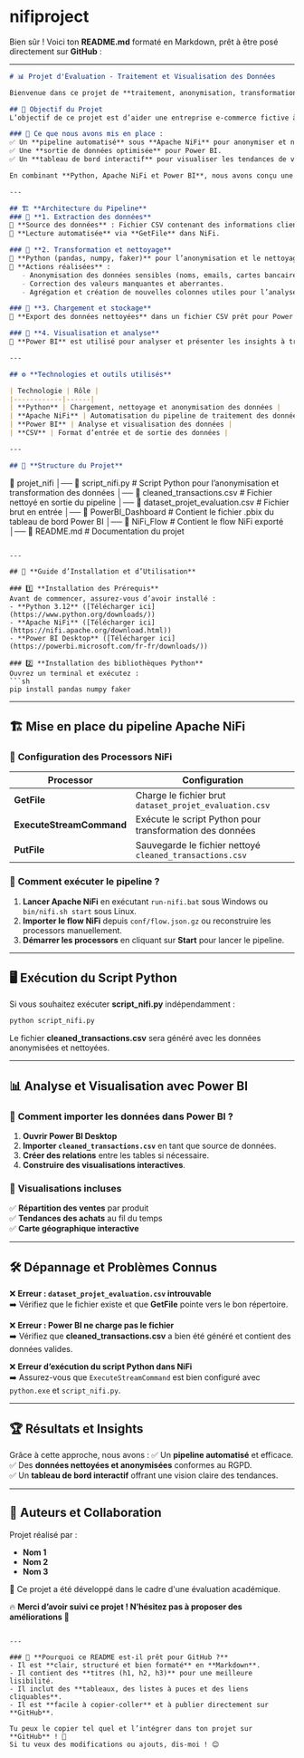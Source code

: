# nifiproject
Bien sûr ! Voici ton **README.md** formaté en Markdown, prêt à être posé directement sur **GitHub** :

---

```md
# 📊 Projet d'Évaluation - Traitement et Visualisation des Données  

Bienvenue dans ce projet de **traitement, anonymisation, transformation et visualisation** de données e-commerce, où nous avons construit un **pipeline automatisé de bout en bout**.

## 🎯 Objectif du Projet  
L’objectif de ce projet est d’aider une entreprise e-commerce fictive à mieux **exploiter ses données clients et transactions** tout en respectant le **RGPD**.  

### 🚀 Ce que nous avons mis en place :
✅ Un **pipeline automatisé** sous **Apache NiFi** pour anonymiser et nettoyer les données.  
✅ Une **sortie de données optimisée** pour Power BI.  
✅ Un **tableau de bord interactif** pour visualiser les tendances de vente et comportements clients.  

En combinant **Python, Apache NiFi et Power BI**, nous avons conçu une solution robuste pour analyser les données commerciales.  

---

## 🏗️ **Architecture du Pipeline**  
### 🔹 **1. Extraction des données**
📍 **Source des données** : Fichier CSV contenant des informations client et transactionnelles.  
📍 **Lecture automatisée** via **GetFile** dans NiFi.  

### 🔹 **2. Transformation et nettoyage**
📍 **Python (pandas, numpy, faker)** pour l’anonymisation et le nettoyage.  
📍 **Actions réalisées** :  
   - Anonymisation des données sensibles (noms, emails, cartes bancaires).  
   - Correction des valeurs manquantes et aberrantes.  
   - Agrégation et création de nouvelles colonnes utiles pour l’analyse.  

### 🔹 **3. Chargement et stockage**
📍 **Export des données nettoyées** dans un fichier CSV prêt pour Power BI via **PutFile** dans NiFi.  

### 🔹 **4. Visualisation et analyse**
📍 **Power BI** est utilisé pour analyser et présenter les insights à travers un **tableau de bord interactif**.  

---

## ⚙️ **Technologies et outils utilisés**  

| Technologie | Rôle |
|------------|------|
| **Python** | Chargement, nettoyage et anonymisation des données |
| **Apache NiFi** | Automatisation du pipeline de traitement des données |
| **Power BI** | Analyse et visualisation des données |
| **CSV** | Format d’entrée et de sortie des données |

---

## 📂 **Structure du Projet**  

```
📁 projet_nifi
│── 📄 script_nifi.py          # Script Python pour l’anonymisation et transformation des données
│── 📄 cleaned_transactions.csv # Fichier nettoyé en sortie du pipeline
│── 📄 dataset_projet_evaluation.csv # Fichier brut en entrée
│── 📁 PowerBI_Dashboard       # Contient le fichier .pbix du tableau de bord Power BI
│── 📁 NiFi_Flow               # Contient le flow NiFi exporté
│── 📄 README.md               # Documentation du projet
```

---

## 🚀 **Guide d’Installation et d’Utilisation**

### 1️⃣ **Installation des Prérequis**
Avant de commencer, assurez-vous d’avoir installé :
- **Python 3.12** ([Télécharger ici](https://www.python.org/downloads/))
- **Apache NiFi** ([Télécharger ici](https://nifi.apache.org/download.html))
- **Power BI Desktop** ([Télécharger ici](https://powerbi.microsoft.com/fr-fr/downloads/))

### 2️⃣ **Installation des bibliothèques Python**
Ouvrez un terminal et exécutez :
```sh
pip install pandas numpy faker
```

---

## 🏗️ **Mise en place du pipeline Apache NiFi**

### 🔹 **Configuration des Processors NiFi**
| Processor | Configuration |
|-----------|--------------|
| **GetFile** | Charge le fichier brut `dataset_projet_evaluation.csv` |
| **ExecuteStreamCommand** | Exécute le script Python pour transformation des données |
| **PutFile** | Sauvegarde le fichier nettoyé `cleaned_transactions.csv` |

### 🔹 **Comment exécuter le pipeline ?**
1. **Lancer Apache NiFi** en exécutant `run-nifi.bat` sous Windows ou `bin/nifi.sh start` sous Linux.  
2. **Importer le flow NiFi** depuis `conf/flow.json.gz` ou reconstruire les processors manuellement.  
3. **Démarrer les processors** en cliquant sur **Start** pour lancer le pipeline.  

---

## 🖥️ **Exécution du Script Python**
Si vous souhaitez exécuter **script_nifi.py** indépendamment :
```sh
python script_nifi.py
```
Le fichier **cleaned_transactions.csv** sera généré avec les données anonymisées et nettoyées.

---

## 📊 **Analyse et Visualisation avec Power BI**  

### 🔹 **Comment importer les données dans Power BI ?**
1. **Ouvrir Power BI Desktop**  
2. **Importer `cleaned_transactions.csv`** en tant que source de données.  
3. **Créer des relations** entre les tables si nécessaire.  
4. **Construire des visualisations interactives**.  

### 🔹 **Visualisations incluses**
✅ **Répartition des ventes** par produit  
✅ **Tendances des achats** au fil du temps  
✅ **Carte géographique interactive**  

---

## 🛠️ **Dépannage et Problèmes Connus**

❌ **Erreur : `dataset_projet_evaluation.csv` introuvable**  
➡️ Vérifiez que le fichier existe et que **GetFile** pointe vers le bon répertoire.  

❌ **Erreur : Power BI ne charge pas le fichier**  
➡️ Vérifiez que **cleaned_transactions.csv** a bien été généré et contient des données valides.  

❌ **Erreur d’exécution du script Python dans NiFi**  
➡️ Assurez-vous que `ExecuteStreamCommand` est bien configuré avec `python.exe` et `script_nifi.py`.  

---

## 🏆 **Résultats et Insights**

Grâce à cette approche, nous avons :
✅ Un **pipeline automatisé** et efficace.  
✅ Des **données nettoyées et anonymisées** conformes au RGPD.  
✅ Un **tableau de bord interactif** offrant une vision claire des tendances.  

---

## 🤝 **Auteurs et Collaboration**
Projet réalisé par :
- **Nom 1**
- **Nom 2**
- **Nom 3**

📌 Ce projet a été développé dans le cadre d'une évaluation académique.  

🔥 **Merci d’avoir suivi ce projet ! N’hésitez pas à proposer des améliorations 🚀**
```

---

### 📌 **Pourquoi ce README est-il prêt pour GitHub ?**
- Il est **clair, structuré et bien formaté** en **Markdown**.
- Il contient des **titres (h1, h2, h3)** pour une meilleure lisibilité.
- Il inclut des **tableaux, des listes à puces et des liens cliquables**.
- Il est **facile à copier-coller** et à publier directement sur **GitHub**.

Tu peux le copier tel quel et l’intégrer dans ton projet sur **GitHub** ! 🚀  
Si tu veux des modifications ou ajouts, dis-moi ! 😊
